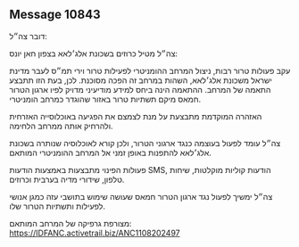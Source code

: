 ## Message 10843

דובר צה״ל:

צה״ל מטיל כרוזים בשכונת אלג׳לאא בצפון חאן יונס: 

עקב פעולות טרור רבות, ניצול המרחב ההומניטרי לפעילות טרור וירי תמ״ס לעבר מדינת ישראל משכונת אלג׳לאא, השהות במרחב זה הפכה מסוכנת. לכן, בעת הזו תתבצע התאמה של המרחב. ההתאמה הינה ביחס למידע מודיעיני מדויק לפיו ארגון הטרור חמאס מיקם תשתיות טרור באזור שהוגדר כמרחב הומניטרי.

האזהרה המוקדמת מתבצעת על מנת לצמצם את הפגיעה באוכלוסייה האזרחית ולהרחיק אותה ממרחב הלחימה.

צה״ל עומד לפעול בעוצמה כנגד ארגוני הטרור, ולכן קורא לאוכלוסיה שנותרה בשכונת אלג׳לאא להתפנות באופן זמני אל המרחב ההומניטרי המותאם.

פעולות הפינוי מתבצעות באמצעות הודעות SMS, הודעות קוליות מוקלטות, שיחות טלפון, שידורי מדיה בערבית וכרוזים.

צה״ל ימשיך לפעול נגד ארגון הטרור חמאס שעושה שימוש בתושבי עזה כמגן אנושי לפעילות ותשתיות הטרור שלו. 

מצורפת גרפיקה של המרחב המותאם: https://IDFANC.activetrail.biz/ANC1108202497

